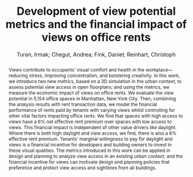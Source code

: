 ---
layout: technique
title: "Development of view potential metrics and the financial impact of views on office rents"
system_type: "False"
technique: "False"
design_study: "False"
evaluation: "False"
data: "False"
analysis: "True"
generation: "False"
curation_and_transformation: "False"
management: "False"
modeling: "True"
urban_analysis: "True"
visualization: "False"
sunlight_access: "False"
wind_ventilation: "False"
view_impact: "True"
energy: "False"
damage_and_disaster_management: "False"
climate: "False"
sound: "False"
property_cadastre: "False"
others: "False"
lookup: "False"
browse: "True"
locate: "False"
explore: "False"
identify: "True"
compare: "True"
summarize: "False"
distribution: "False"
trends: "False"
outliers: "False"
extremes: "False"
features: "True"
target_discovery: "False"
target_access: "True"
spatial_relation: "False"
buildings: "True"
streets: "False"
nature: "False"
uniform_discretization: "False"
structural_subdivision: "True"
univariate: "False"
multivariate: "True"
volumetric: "False"
temporal: "False"
sensing: "False"
statistical: "False"
simulation_based: "True"
learning_based: "False"
surveyed: "False"
site: "False"
block: "False"
multi_block: "False"
city: "True"
va_wo_model: "False"
post_model: "False"
model_integrated: "False"
assisted_models: "False"
overlay: "False"
embedded: "False"
linked: "False"
temporal_jx: "False"
spatial_jx: "False"
filter: "False"
aggregate: "False"
embed: "False"
glyphs: "False"
bar_charts: "False"
scatterplots: "False"
matrix: "False"
parallel_coordinates: "False"
map_2d: "False"
map_3d: "False"
walking: "False"
steering: "False"
selection_based: "False"
manipulation_based: "False"
distortion: "False"
ghosting: "False"
culling: "False"
birds_view: "False"
multi_view: "False"
assisted_steering: "False"
other: "False"
vr_cave: "False"
ar: "False"
desktop: "True"
mobile: "False"
case_study: "True"
user_study: "False"
statistical_evaluation: "False"
expert_interviews: "False"
key: "BUSNFT6B"
item_type: "journalArticle"
publication_year: "2021"
author: "Turan, Irmak; Chegut, Andrea; Fink, Daniel; Reinhart, Christoph"
publication_title: "Landscape and Urban Planning"
isbn: "nan"
issn: "01692046"
doi: "10.1016/j.landurbplan.2021.104193"
url_paper: "https://linkinghub.elsevier.com/retrieve/pii/S0169204621001560"
abstract_note: "nan"
date_added: "2023-01-30 00:37:12"
date_modified: "2023-01-30 00:37:12"
access_date: "2023-01-30 00:37:12"
pages: "104193"
num_pages: "nan"
issue: "nan"
volume: "215.0"
number_of_volumes: "nan"
journal_abbreviation: "Landscape and Urban Planning"
short_title: "nan"
series: "nan"
series_number: "nan"
series_text: "nan"
series_title: "nan"
publisher: "nan"
place: "nan"
language: "en"
rights: "nan"
type: "nan"
archive: "nan"
archive_location: "nan"
library_catalog: "DOI.org (Crossref)"
call_number: "nan"
extra: "nan"
notes: "nan"
link_attachments: "nan"
manual_tags: "nan"
automatic_tags: "nan"
editor: "nan"
series_editor: "nan"
translator: "nan"
contributor: "nan"
attorney_agent: "nan"
book_author: "nan"
cast_member: "nan"
commenter: "nan"
composer: "nan"
cosponsor: "nan"
counsel: "nan"
interviewer: "nan"
producer: "nan"
recipient: "nan"
reviewed_author: "nan"
scriptwriter: "nan"
words_by: "nan"
guest: "nan"
number: "nan"
edition: "nan"
running_time: "nan"
scale: "nan"
medium: "nan"
artwork_size: "nan"
filing_date: "nan"
application_number: "nan"
assignee: "nan"
issuing_authority: "nan"
country: "nan"
meeting_name: "nan"
conference_name: "nan"
court: "nan"
references: "nan"
reporter: "nan"
legal_status: "nan"
priority_numbers: "nan"
programming_language: "nan"
version: "nan"
system: "nan"
code: "nan"
code_number: "nan"
section: "nan"
session: "nan"
committee: "nan"
history: "nan"
legislative_body: "nan"
abstract: "Views contribute to occupants’ visual comfort and health in the workplace—reducing stress, improving concentration, and bolstering creativity. In this work, we introduce two new metrics, based on a 3D simulation in the urban context, to assess potential view access in open floorplans; and using the metrics, we measure the economic impact of views on office rents. We evaluate the view potential in 5,154 office spaces in Manhattan, New York City. Then, combining the analysis results with rent transaction data, we model the financial performance of rents paid by tenants with varying views whilst controlling for other vital factors impacting office rents. We find that spaces with high access to views have a 6% net effective rent premium over spaces with low access to views. This financial impact is independent of other value drivers like daylight. Where there is both high daylight and view access, we find, there is also a 6% effective rent premium. Tenants’ marginal willingness to pay for daylight and views is a financial incentive for developers and building owners to invest in these visual qualities. The metrics introduced in this work can be applied in design and planning to analyze view access in an existing urban context; and the financial incentive for views can motivate design and planning policies that preference and protect view access and sightlines from all buildings."
---